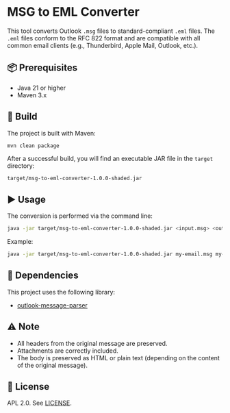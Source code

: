 # MSG to EML Converter

This tool converts Outlook `.msg` files to standard-compliant `.eml` files. The `.eml` files conform to the RFC 822 format and are compatible with all common email clients (e.g., Thunderbird, Apple Mail, Outlook, etc.).

## 📦 Prerequisites

- Java 21 or higher
- Maven 3.x

## 🔧 Build

The project is built with Maven:

```sh
mvn clean package
```

After a successful build, you will find an executable JAR file in the `target` directory:
```
target/msg-to-eml-converter-1.0.0-shaded.jar
```

## ▶️ Usage

The conversion is performed via the command line:

```sh
java -jar target/msg-to-eml-converter-1.0.0-shaded.jar <input.msg> <output.eml>
```

Example:
```sh
java -jar target/msg-to-eml-converter-1.0.0-shaded.jar my-email.msg my-email.eml
```

## 🔗 Dependencies

This project uses the following library:

- [outlook-message-parser](https://github.com/bbottema/outlook-message-parser) 

## ⚠️ Note

- All headers from the original message are preserved.
- Attachments are correctly included.
- The body is preserved as HTML or plain text (depending on the content of the original message).

## 📜 License

APL 2.0. See [LICENSE](LICENSE).
